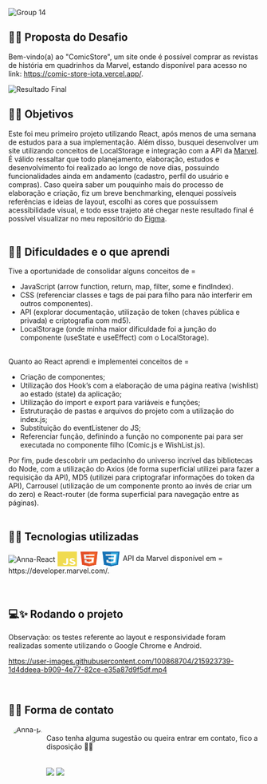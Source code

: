 ![Group 14](https://user-images.githubusercontent.com/100868704/215923042-a132d444-8a6a-4c88-af72-b7977765a747.png)

## 🚀✨ Proposta do Desafio
Bem-vindo(a) ao "ComicStore", um site onde é possível comprar as revistas de história em quadrinhos da Marvel, estando disponível para acesso no link: <https://comic-store-iota.vercel.app/>.

![Resultado Final](https://user-images.githubusercontent.com/100868704/215923051-effc0991-a0ad-4570-91a6-dce40028586c.png)

## :dart:✨ Objetivos
Este foi meu primeiro projeto utilizando React, após menos de uma semana de estudos para a sua implementação. Além disso, busquei desenvolver um site utilizando conceitos de LocalStorage e integração com a API da [Marvel](https://developer.marvel.com/).
É válido ressaltar que todo planejamento, elaboração, estudos e desenvolvimento foi realizado ao longo de nove dias, possuindo funcionalidades ainda em andamento (cadastro, perfil do usuário e compras).
Caso queira saber um pouquinho mais do processo de elaboração e criação, fiz um breve benchmarking, elenquei possíveis referências e ideias de layout, escolhi as cores que possuíssem acessibilidade visual, e todo esse trajeto até chegar neste resultado final é possível visualizar no meu repositório do [Figma](https://www.figma.com/file/qXdCWxg4vvZbXeTDEwGgNh/ComicStore?node-id=1%3A165&t=ByoANFmSj3zZQM6G-1).<br><br>

## 🧠✨ Dificuldades e o que aprendi
Tive a oportunidade de consolidar alguns conceitos de =
- JavaScript (arrow function, return, map, filter, some e findIndex).
- CSS (referenciar classes e tags de pai para filho para não interferir em outros componentes).
- API (explorar documentação, utilização de token (chaves pública e privada) e criptografia com md5).
- LocalStorage (onde minha maior dificuldade foi a junção do componente (useState e useEffect) com o LocalStorage). <br><br>

Quanto ao React aprendi e implementei conceitos de =
- Criação de componentes;
- Utilização dos Hook’s com a elaboração de uma página reativa (wishlist) ao estado (state) da aplicação;
- Utilização do import e export para variáveis e funções;
- Estruturação de pastas e arquivos do projeto com a utilização do index.js;
- Substituição do eventListener do JS;
- Referenciar função, definindo a função no componente pai para ser executada no componente filho (Comic.js e WishList.js).

Por fim, pude descobrir um pedacinho do universo incrível das bibliotecas do Node, com a utilização do Axios (de forma superficial utilizei para fazer a requisição da API), MD5 (utilizei para criptografar informações do token da API), Carrousel (utilização de um componente pronto ao invés de criar um do zero) e React-router (de forma superficial para navegação entre as páginas).<br><br>


## 🔧✨ Tecnologias utilizadas
<div style="display: inline_block">
  <img align="center" alt="Anna-React" height="30" width="40" src="https://camo.githubusercontent.com/48d099290b4cb2d7937bcd96e8497cf1845b54a810a6432c70cf944b60b40c77/68747470733a2f2f7261776769742e636f6d2f676f72616e67616a69632f72656163742d69636f6e732f6d61737465722f72656163742d69636f6e732e737667"> 
  <img align="center" alt="Anna-Js" height="30" width="40" src="https://raw.githubusercontent.com/devicons/devicon/master/icons/javascript/javascript-plain.svg">
  <img align="center" alt="Anna-HTML" height="30" width="40" src="https://raw.githubusercontent.com/devicons/devicon/master/icons/html5/html5-original.svg">
  <img align="center" alt="Anna-CSS" height="30" width="40" src="https://raw.githubusercontent.com/devicons/devicon/master/icons/css3/css3-original.svg">
  API da Marvel disponível em = https://developer.marvel.com/.
</div><br><br>

## 💻✨ Rodando o projeto
Observação: os testes referente ao layout e responsividade foram realizadas somente utilizando o Google Chrome e Android.<br>

https://user-images.githubusercontent.com/100868704/215923739-1d4ddeea-b909-4e77-82ce-e35a87d9f5df.mp4

<br>

## 🌺✨ Forma de contato
<div style="display: inline_block">
  <img align="left" alt="Anna-pic" height="150" style="border-radius:50px;" src="https://cdn.picrew.me/shareImg/org/202301/707090_N2E3YlxN.png"><br>
  Caso tenha alguma sugestão ou queira entrar em contato, fico a disposição 🥰💖
</div><br><br>
<div>
  <a href = "mailto:luizafistarol@gmail.com"><img src="https://img.shields.io/badge/Gmail-D14836?style=for-the-badge&logo=gmail&logoColor=white" target="_blank"></a>
  <a href="https://www.linkedin.com/in/anna-luiza-camargo-fistarol/" target="_blank"><img src="https://img.shields.io/badge/-LinkedIn-%230077B5?style=for-the-badge&logo=linkedin&logoColor=white" target="_blank"></a> 
</div>
